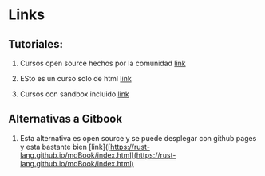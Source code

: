# Links

## Tutoriales:

1. Cursos open source hechos por la comunidad [link](https://www.theodinproject.com/home)

2. ESto es un curso solo de html [link](https://almanac.httparchive.org/en/2019/table-of-contents)

3. Cursos con sandbox incluido [link](https://www.katacoda.com/learn)

## Alternativas a Gitbook

1. Esta alternativa es open source y se puede desplegar con github pages y esta bastante bien [link]([https://rust-lang.github.io/mdBook/index.html](https://rust-lang.github.io/mdBook/index.html)





